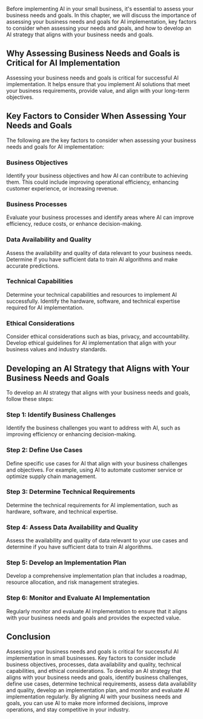 
Before implementing AI in your small business, it's essential to assess your business needs and goals. In this chapter, we will discuss the importance of assessing your business needs and goals for AI implementation, key factors to consider when assessing your needs and goals, and how to develop an AI strategy that aligns with your business needs and goals.

Why Assessing Business Needs and Goals is Critical for AI Implementation
------------------------------------------------------------------------

Assessing your business needs and goals is critical for successful AI implementation. It helps ensure that you implement AI solutions that meet your business requirements, provide value, and align with your long-term objectives.

Key Factors to Consider When Assessing Your Needs and Goals
-----------------------------------------------------------

The following are the key factors to consider when assessing your business needs and goals for AI implementation:

### Business Objectives

Identify your business objectives and how AI can contribute to achieving them. This could include improving operational efficiency, enhancing customer experience, or increasing revenue.

### Business Processes

Evaluate your business processes and identify areas where AI can improve efficiency, reduce costs, or enhance decision-making.

### Data Availability and Quality

Assess the availability and quality of data relevant to your business needs. Determine if you have sufficient data to train AI algorithms and make accurate predictions.

### Technical Capabilities

Determine your technical capabilities and resources to implement AI successfully. Identify the hardware, software, and technical expertise required for AI implementation.

### Ethical Considerations

Consider ethical considerations such as bias, privacy, and accountability. Develop ethical guidelines for AI implementation that align with your business values and industry standards.

Developing an AI Strategy that Aligns with Your Business Needs and Goals
------------------------------------------------------------------------

To develop an AI strategy that aligns with your business needs and goals, follow these steps:

### Step 1: Identify Business Challenges

Identify the business challenges you want to address with AI, such as improving efficiency or enhancing decision-making.

### Step 2: Define Use Cases

Define specific use cases for AI that align with your business challenges and objectives. For example, using AI to automate customer service or optimize supply chain management.

### Step 3: Determine Technical Requirements

Determine the technical requirements for AI implementation, such as hardware, software, and technical expertise.

### Step 4: Assess Data Availability and Quality

Assess the availability and quality of data relevant to your use cases and determine if you have sufficient data to train AI algorithms.

### Step 5: Develop an Implementation Plan

Develop a comprehensive implementation plan that includes a roadmap, resource allocation, and risk management strategies.

### Step 6: Monitor and Evaluate AI Implementation

Regularly monitor and evaluate AI implementation to ensure that it aligns with your business needs and goals and provides the expected value.

Conclusion
----------

Assessing your business needs and goals is critical for successful AI implementation in small businesses. Key factors to consider include business objectives, processes, data availability and quality, technical capabilities, and ethical considerations. To develop an AI strategy that aligns with your business needs and goals, identify business challenges, define use cases, determine technical requirements, assess data availability and quality, develop an implementation plan, and monitor and evaluate AI implementation regularly. By aligning AI with your business needs and goals, you can use AI to make more informed decisions, improve operations, and stay competitive in your industry.
